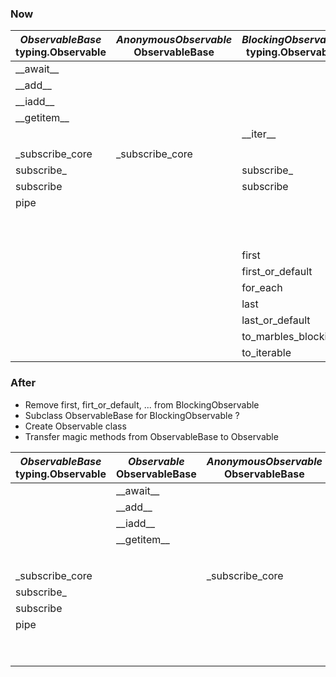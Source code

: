
### Now

|*ObservableBase*<br>typing.Observable|*AnonymousObservable*<br>ObservableBase|*BlockingObservable*<br>typing.Observable|*GroupedObservable*<br>ObservableBase|*ConnectableObservable*<br>ObservableBase| 
|---------------  |-------------------  |-------------------  |-----------------  |---------------------  | 
| \_\_await__     |                     |                     |                   |                       | 
| \_\_add__       |                     |                     |                   |                       | 
| \_\_iadd__      |                     |                     |                   |                       | 
| \_\_getitem__   |                     |                     |                   |                       | 
|                 |                     | \_\_iter__          |                   |                       | 
|                 |                     |                     |                   |                       | 
| _subscribe_core | _subscribe_core     |                     | _subscribe_core   | _subscribe_core       | 
| subscribe_      |                     | subscribe_          |                   |                       | 
| subscribe       |                     | subscribe           | subscribe         |                       | 
| pipe            |                     |                     |                   |                       | 
|                 |                     |                     |                   | connect               | 
|                 |                     |                     |                   | auto_connect          | 
|                 |                     |                     |                   |                       | 
|                 |                     | first               |                   |                       | 
|                 |                     | first_or_default    |                   |                       | 
|                 |                     | for_each            |                   |                       | 
|                 |                     | last                |                   |                       | 
|                 |                     | last_or_default     |                   |                       | 
|                 |                     | to_marbles_blocking |                   |                       | 
|                 |                     | to_iterable         |                   |                       | 

### After
- Remove first, firt_or_default, ... from BlockingObservable
- Subclass ObservableBase for BlockingObservable ?
- Create Observable class
- Transfer magic methods from ObservableBase to Observable


| *ObservableBase*<br>typing.Observable|*Observable*<br>ObservableBase|*AnonymousObservable*<br>ObservableBase|*BlockingObservable*<br>ObservableBase|*GroupedObservable*<br>ObservableBase|*ConnectableObservable*<br>ObservableBase| 
|-----------------|-------------|---------------------|--------------------|-------------------|-----------------------|
|                 | \_\_await__ |                     |                    |                   |                       |
|                 | \_\_add__   |                     |                    |                   |                       |
|                 | \_\_iadd__  |                     |                    |                   |                       |
|                 | \_\_getitem__ |                   |                    |                   |                       |
|                 |             |                     | \_\_iter__         |                   |                       |
|                 |             |                     |                    |                   |                       |
| _subscribe_core |             | _subscribe_core     |                    | _subscribe_core   | _subscribe_core       |
| subscribe_      |             |                     | subscribe_         |                   |                       |
| subscribe       |             |                     | subscribe          | subscribe         |                       |
| pipe            |             |                     |                    |                   |                       |
|                 |             |                     |                    |                   | connect               |
|                 |             |                     |                    |                   | auto_connect          |

